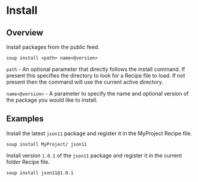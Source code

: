 # Install
## Overview
Install packages from the public feed.
```
soup install <path> name<@version>
```

`path` - An optional parameter that directly follows the install command. If present this specifies the directory to look for a Recipe file to load. If not present then the command will use the current active directory.

`name<@version>` - A parameter to specify the name and optional version of the package you would like to install.

## Examples
Install the latest `json11` package and register it in the MyProject Recipe file.
```
soup install MyProject/ json11
```

Install version `1.0.1` of the `json11` package and register it in the current folder Recipe file.
```
soup install json11@1.0.1
```